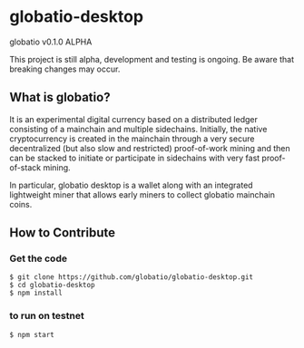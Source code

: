 # globatio-desktop

globatio v0.1.0 ALPHA

This project is still alpha, development and testing is ongoing.  Be aware that breaking changes may occur.

What is globatio?
----------------

It is an experimental digital currency based on a distributed ledger consisting of a mainchain and multiple sidechains. Initially, the native cryptocurrency is created in the mainchain through a very secure decentralized (but also slow and restricted) proof-of-work mining and then can be stacked to initiate or participate in sidechains with very fast proof-of-stack mining.

In particular, globatio desktop is a wallet along with an integrated lightweight miner that allows early miners to collect globatio mainchain coins.

## How to Contribute

### Get the code

```
$ git clone https://github.com/globatio/globatio-desktop.git
$ cd globatio-desktop
$ npm install
```

### to run on testnet

```
$ npm start
```
